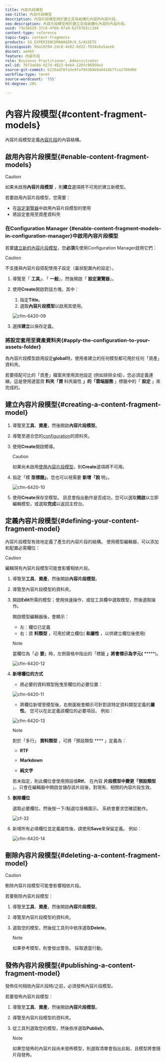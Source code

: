 ```yaml
---
title: 內容片段模型
seo-title: 內容片段模型
description: 內容片段模型用於建立具有結構化內容的內容片段。
seo-description: 內容片段模型用於建立具有結構化內容的內容片段。
uuid: 73e38629-37c6-4f68-97a9-62f9783cc3d4
content-type: reference
topic-tags: content-fragments
products: SG_EXPERIENCEMANAGER/6.5/ASSETS
discoiquuid: 9da10294-2dc8-4e82-8d32-f034e6a5aeeb
docset: aem65
feature: 內容片段
role: Business Practitioner, Administrator
exl-id: 76f3a684-027d-4822-9eb4-220fc96956e3
source-git-commit: b220adf6fa3e9faf94389b9a9416b7fca2f89d9d
workflow-type: tm+mt
source-wordcount: '755'
ht-degree: 20%

---
```


# 內容片段模型{#content-fragment-models}

內容片段模型定義[內容片段](/help/assets/content-fragments/content-fragments.md)的內容結構。

## 啟用內容片段模型{#enable-content-fragment-models}

>[!CAUTION]
>
>如果未啟用&#x200B;**內容片段模型** ，則&#x200B;**建立**&#x200B;選項將不可用於建立新模型。

若要啟用內容片段模型，您需要：

* 在[設定瀏覽器](/help/sites-administering/configurations.md)中啟用內容片段模型的使用
* 將設定套用至資產資料夾

### 在Configuration Manager {#enable-content-fragment-models-in-configuration-manager}中啟用內容片段模型

若要[建立新的內容片段模型](#creating-a-content-fragment-model)，您&#x200B;**必須**&#x200B;先使用Configuration Manager啟用它們：

>[!CAUTION]
>
>不支援與內容片段搭配使用子設定（巢狀配置內的設定）。

1. 導覽至「 **工具**」、「 **一般**」，然後開啟「 **設定瀏覽器**」。

1. 使用&#x200B;**Create**&#x200B;開啟對話方塊，其中：

   1. 指定&#x200B;**Title**。
   1. 選取&#x200B;**內容片段模型**&#x200B;以啟用其使用。

   ![cfm-6420-09](assets/cfm-6420-09.png)

1. 選擇&#x200B;**建立**&#x200B;以保存定義。

<!-- 1. Select the location appropriate to your website. -->

### 將設定套用至資產資料夾{#apply-the-configuration-to-your-assets-folder}

為內容片段模型啟用設定&#x200B;**global**&#x200B;時，使用者建立的任何模型都可用於任何「資產」資料夾。

若要搭配可比的「資產」檔案夾使用其他設定 (例如排除全域)，您必須定義連線。這是使用適當資 **料夾「資** 料夾屬性 **」的「雲端服務** 」標籤中的「 **設定** 」來完成的。

## 建立內容片段模型{#creating-a-content-fragment-model}

1. 導覽至&#x200B;**工具**、**資產**，然後開啟&#x200B;**內容片段模型**。
1. 導覽至適合您的[configuration](#enable-content-fragment-models)的資料夾。
1. 使用&#x200B;**Create**&#x200B;開啟嚮導。

   >[!CAUTION]
   >
   >如果尚未啟用[使用內容片段模型](#enable-content-fragment-models)，則&#x200B;**Create**&#x200B;選項將不可用。

1. 指定「模 **型標題」**。您也可以視需要 **新增「說** 明」。

   ![cfm-6420-10](assets/cfm-6420-10.png)

1. 使用&#x200B;**Create**&#x200B;保存空模型。 訊息會指出動作是否成功，您可以選取&#x200B;**開啟**&#x200B;以立即編輯模型，或選取&#x200B;**完成**&#x200B;以返回主控台。

## 定義內容片段模型{#defining-your-content-fragment-model}

內容片段模型有效地定義了產生的內容片段的結構。 使用模型編輯器，可以添加和配置必需欄位：

>[!CAUTION]
>
>編輯現有內容片段模型可能會影響相依片段。

1. 導覽至&#x200B;**工具**、**資產**，然後開啟&#x200B;**內容片段模型**。

1. 導覽至內容片段模型的資料夾。
1. 開啟&#x200B;**Edit**&#x200B;所需的模型；使用快速操作，或從工具欄中選取模型，然後選取操作。

   開啟模型編輯器後，會顯示：

   * 左：欄位已定義
   * 右：資 **料類型** ，可用於建立欄位( **和屬性** ，以供建立欄位後使用)

   >[!NOTE]
   >
   >當欄位為「必 **要**」時，左側窗格中指出的「標籤 **」將會標示為字元(** *****)。

   ![cfm-6420-12](assets/cfm-6420-12.png)

1. **新增欄位的方式**

   * 將必要的資料類型拖曳至欄位的必要位置：

   ![cfm-6420-11](assets/cfm-6420-11.png)

   * 將欄位新增至模型後，右側面板會顯示可針對該特定資料類型定義的&#x200B;**屬性**。 您可以在此定義該欄位的必要項目。 例如：

   ![cfm-6420-13](assets/cfm-6420-13.png)

   >[!NOTE]
   對於「多行」 **資料類型** ，可將「預設類型 **** 」定義為：
   * **RTF**

   * **Markdown**

   * **純文字**

   若未指定，則此欄位會使用預設值&#x200B;**Rtf**。
   在內容 **片段模型中變更「預設類型** 」，只會在編輯器中開啟並儲存該片段後，對現有、相關的內容片段生效。

1. **刪除欄位**

   選取必要欄位，然後按一下/點選垃圾桶圖示。 系統會要求您確認動作。

   ![cf-32](assets/cf-32.png)

1. 新增所有必填欄位並定義屬性後，請使用&#x200B;**Save**&#x200B;來保留定義。 例如：

   ![cfm-6420-14](assets/cfm-6420-14.png)

## 刪除內容片段模型{#deleting-a-content-fragment-model}

>[!CAUTION]
刪除內容片段模型可能會影響相依片段。

若要刪除內容片段模型：

1. 導覽至&#x200B;**工具**、**資產**，然後開啟&#x200B;**內容片段模型**。

1. 導覽至內容片段模型的資料夾。
1. 選取您的模型，然後從工具列中依序選取&#x200B;**Delete**。

   >[!NOTE]
   如果參考模型，則會發出警告。 採取適當行動。

## 發佈內容片段模型{#publishing-a-content-fragment-model}

發佈任何相依內容片段時/之前，必須發佈內容片段模型。

若要發佈內容片段模型：

1. 導覽至&#x200B;**工具**、**資產**，然後開啟&#x200B;**內容片段模型**。

1. 導覽至內容片段模型的資料夾。
1. 從工具列選取您的模型，然後依序選取&#x200B;**Publish**。

   >[!NOTE]
   如果您發佈的內容片段尚未發佈模型，則選取清單會指出此點，且模型將會隨片段發佈。
